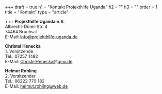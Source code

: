 +++
draft = true
h1 = "Kontakt Projekthilfe Uganda"
h2 = ""
h3 = ""
order = 1
title = "Kontakt"
type = "article"

+++
**Projekthilfe Uganda e.V.**  
Albrecht-Dürer-Str. 4  
74464 Bruchsal  
E-Mail: [info@projekthilfe-uganda.de](mailto:info@projekthilfe-uganda.de?subject=Informationen&body=)  
  
  
**Christel Henecka**   
1\. Vorsitzende   
Tel.: 07257 1482   
E-Mail: ChristelHenecka@gmx.de  
   
  
**Helmut Rohling**  
2\. Vorsitzender  
Tel.: 06222 770 182  
E-Mail: helmut.rohling@web.de